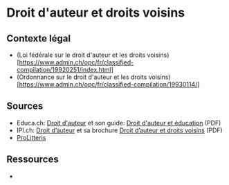 
# Droit d'auteur et droits voisins

## Contexte légal
 * (Loi fédérale sur le droit d'auteur et les droits voisins)[https://www.admin.ch/opc/fr/classified-compilation/19920251/index.html]
 * (Ordonnance sur le droit d'auteur et les droits voisins)[https://www.admin.ch/opc/fr/classified-compilation/19930114/]

## Sources
 * Educa.ch: [Droit d'auteur](https://www.educa.ch/fr/guides/droit-dauteur) et son guide: [Droit d'auteur et éducation](https://biblio.educa.ch/fr/dsb-portal/description/archibald%23%23%239af2fd5ea66eb176f6d458d1a13dc747?dsb_portal_lang=fr&dsb_sq=droit&dsb_lp=per) (PDF)
 * IPI.ch: [Droit d’auteur](https://www.ige.ch/fr/propriete-intellectuelle/apercu-des-titres-de-pi/droit-dauteur.html) et sa brochure [Droit d’auteur et droits voisins](https://www.ige.ch/fileadmin/user_upload/schuetzen/urheberrecht/f/Droit-dauteur-et-droits-voisins.pdf) (PDF)
 * [ProLitteris](https://prolitteris.ch/fr/)

## Ressources
 *
